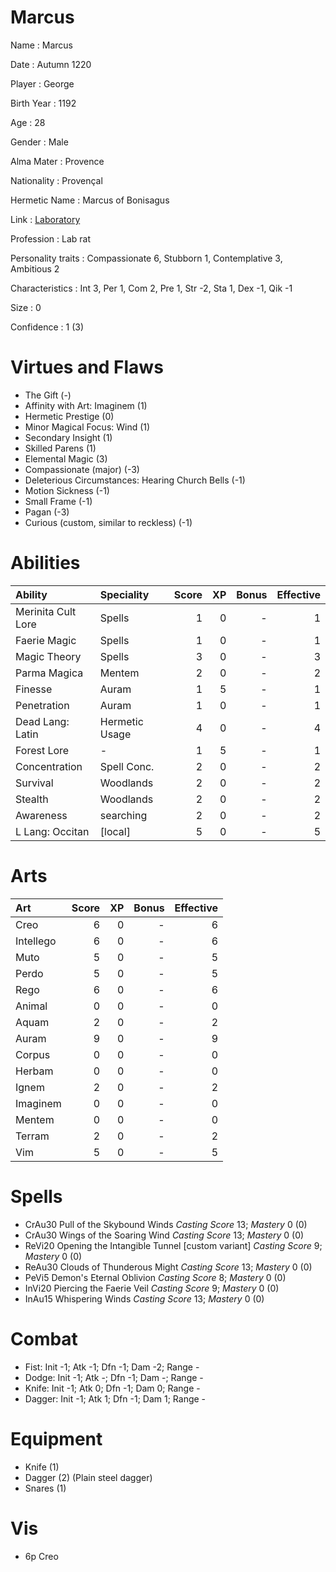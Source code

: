 # Marcus

Name
: Marcus

Date
: Autumn 1220

Player
: George

Birth Year
: 1192

Age
: 28

Gender
: Male

Alma Mater
: Provence

Nationality
: Provençal

Hermetic Name
: Marcus of Bonisagus

Link
: [Laboratory](Marcus-Lab)

Profession
: Lab rat

Personality traits
: Compassionate 6, Stubborn 1, Contemplative 3, Ambitious 2

Characteristics
: Int 3, Per 1, Com 2, Pre 1, Str -2, Sta 1, Dex -1, Qik -1

Size
: 0

Confidence
: 1 (3)

# Virtues and Flaws

+ The Gift (-)
+ Affinity with Art: Imaginem (1)
+ Hermetic Prestige (0)
+ Minor Magical Focus: Wind (1)
+ Secondary Insight (1)
+ Skilled Parens (1)
+ Elemental Magic (3)
+ Compassionate (major) (-3)
+ Deleterious Circumstances: Hearing Church Bells (-1)
+ Motion Sickness (-1)
+ Small Frame (-1)
+ Pagan (-3)
+ Curious (custom, similar to reckless) (-1)
# Abilities

| Ability              | Speciality      | Score |   XP | Bonus | Effective |
| :-                   | :-              |    -: |   -: |    -: |        -: |
| Merinita Cult Lore   | Spells          |     1 |    0 |     - |         1 |
| Faerie Magic         | Spells          |     1 |    0 |     - |         1 |
| Magic Theory         | Spells          |     3 |    0 |     - |         3 |
| Parma Magica         | Mentem          |     2 |    0 |     - |         2 |
| Finesse              | Auram           |     1 |    5 |     - |         1 |
| Penetration          | Auram           |     1 |    0 |     - |         1 |
| Dead Lang: Latin     | Hermetic Usage  |     4 |    0 |     - |         4 |
| Forest Lore          | -               |     1 |    5 |     - |         1 |
| Concentration        | Spell Conc.     |     2 |    0 |     - |         2 |
| Survival             | Woodlands       |     2 |    0 |     - |         2 |
| Stealth              | Woodlands       |     2 |    0 |     - |         2 |
| Awareness            | searching       |     2 |    0 |     - |         2 |
| L Lang: Occitan      | [local]         |     5 |    0 |     - |         5 |
# Arts

| Art        | Score |   XP | Bonus | Effective |
| :-         |    -: |   -: |    -: |        -: |
| Creo       |     6 |    0 |     - |         6 |
| Intellego  |     6 |    0 |     - |         6 |
| Muto       |     5 |    0 |     - |         5 |
| Perdo      |     5 |    0 |     - |         5 |
| Rego       |     6 |    0 |     - |         6 |
| Animal     |     0 |    0 |     - |         0 |
| Aquam      |     2 |    0 |     - |         2 |
| Auram      |     9 |    0 |     - |         9 |
| Corpus     |     0 |    0 |     - |         0 |
| Herbam     |     0 |    0 |     - |         0 |
| Ignem      |     2 |    0 |     - |         2 |
| Imaginem   |     0 |    0 |     - |         0 |
| Mentem     |     0 |    0 |     - |         0 |
| Terram     |     2 |    0 |     - |         2 |
| Vim        |     5 |    0 |     - |         5 |
# Spells

+ CrAu30 Pull of the Skybound Winds *Casting Score* 13; *Mastery* 0 (0)
+ CrAu30 Wings of the Soaring Wind *Casting Score* 13; *Mastery* 0 (0)
+ ReVi20 Opening the Intangible Tunnel [custom variant] *Casting Score* 9; *Mastery* 0 (0)
+ ReAu30 Clouds of Thunderous Might *Casting Score* 13; *Mastery* 0 (0)
+ PeVi5 Demon's Eternal Oblivion *Casting Score* 8; *Mastery* 0 (0)
+ InVi20 Piercing the Faerie Veil *Casting Score* 9; *Mastery* 0 (0)
+ InAu15 Whispering Winds *Casting Score* 13; *Mastery* 0 (0)
# Combat

+ Fist: Init -1; Atk -1; Dfn -1; Dam -2; Range -
+ Dodge: Init -1; Atk -; Dfn -1; Dam -; Range -
+ Knife: Init -1; Atk 0; Dfn -1; Dam 0; Range -
+ Dagger: Init -1; Atk 1; Dfn -1; Dam 1; Range -

# Equipment

+ Knife (1)
+ Dagger (2) (Plain steel dagger)
+ Snares (1)


# Vis

+ 6p Creo

